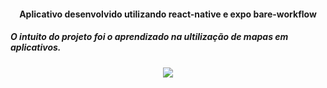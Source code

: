 <h4 align="center">Aplicativo desenvolvido utilizando react-native e expo bare-workflow</h4>

<h5>O intuito do projeto foi o aprendizado na ultilização de mapas em aplicativos.</h5>
<div align="center">
  <img src="https://user-images.githubusercontent.com/50087300/195726760-8d30e179-7ff5-4fe2-9b91-477f0887f5aa.png" />
</div>
